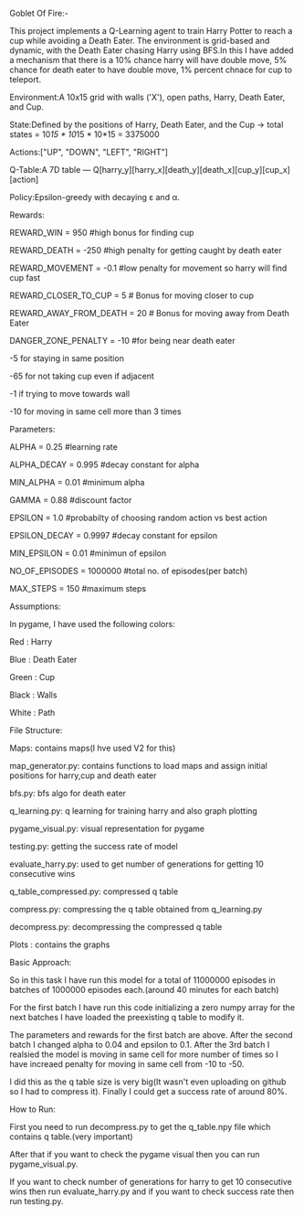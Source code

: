 Goblet Of Fire:-

This project implements a Q-Learning agent to train Harry Potter to reach a cup while avoiding a Death Eater. The environment is grid-based and dynamic, with the Death Eater chasing Harry using BFS.In this I have added a mechanism that there is a 10% chance harry will have double move, 5% chance for death eater to have double move, 1% percent chnace for cup to teleport.


Environment:A 10x15 grid with walls ('X'), open paths, Harry, Death Eater, and Cup.


State:Defined by the positions of Harry, Death Eater, and the Cup → total states = 10*15 * 10*15 * 10*15 = 3375000


Actions:["UP", "DOWN", "LEFT", "RIGHT"]


Q-Table:A 7D table — Q[harry_y][harry_x][death_y][death_x][cup_y][cup_x][action]


Policy:Epsilon-greedy with decaying ε and α.


Rewards:

REWARD_WIN = 950 #high bonus for finding cup

REWARD_DEATH = -250 #high penalty for getting caught by death eater

REWARD_MOVEMENT = -0.1  #low penalty for movement so harry will find cup fast

REWARD_CLOSER_TO_CUP = 5  # Bonus for moving closer to cup

REWARD_AWAY_FROM_DEATH = 20  # Bonus for moving away from Death Eater

DANGER_ZONE_PENALTY = -10  #for being near death eater

-5 for staying in same position

-65 for not taking cup even if adjacent

-1 if trying to move towards wall

-10 for moving in same cell more than 3 times


Parameters:

ALPHA = 0.25 #learning rate

ALPHA_DECAY = 0.995 #decay constant for alpha

MIN_ALPHA = 0.01 #minimum alpha

GAMMA = 0.88 #discount factor

EPSILON = 1.0 #probabilty of choosing random action vs best action

EPSILON_DECAY = 0.9997 #decay constant for epsilon

MIN_EPSILON = 0.01 #minimun of epsilon

NO_OF_EPISODES = 1000000 #total no. of episodes(per batch)

MAX_STEPS = 150 #maximum steps


Assumptions:

In pygame, I have used the following colors:

Red : Harry

Blue : Death Eater

Green : Cup

Black : Walls

White : Path

File Structure:

Maps: contains maps(I hve used V2 for this)

map_generator.py: contains functions to load maps and assign initial positions for harry,cup and death eater

bfs.py: bfs algo for death eater

q_learning.py: q learning for training harry and also graph plotting

pygame_visual.py: visual representation for pygame

testing.py: getting the success rate of model 

evaluate_harry.py: used to get number of generations for getting 10 consecutive wins

q_table_compressed.py: compressed q table

compress.py: compressing the q table obtained from q_learning.py

decompress.py: decompressing the compressed q table

Plots : contains the graphs

Basic Approach:

So in this task I have run this model for a total of 11000000 episodes in batches of 1000000 episodes each.(around 40 minutes for each batch)

For the first batch I have run this code initializing a zero numpy array for the next batches I have loaded the preexisting q table to modify it.

The parameters and rewards for the first batch are above. After the second batch I changed alpha to 0.04 and epsilon to 0.1. After the 3rd batch I realsied the model is moving in same cell for more number of times so I have increaed penalty for moving in same cell from -10 to -50.

I did this as the q table size is very big(It wasn't even uploading on github so I had to compress it). Finally I could get a success rate of around 80%.


How to Run:

First you need to run decompress.py to get the q_table.npy file which contains q table.(very important)

After that if you want to check the pygame visual then you can run pygame_visual.py.

If you want to check number of generations for harry to get 10 consecutive wins then run evaluate_harry.py and if you want to check success rate then run testing.py.



